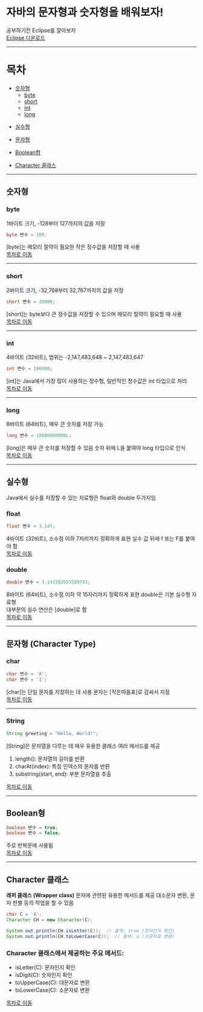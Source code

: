 # 자바의 문자형과 숫자형을 배워보자!

공부하기전 Eclipse를 깔아보자  
[Eclipse 다운로드](https://www.eclipse.org/downloads/)

---

# 목차
- [숫자형](#숫자형)
  - [byte](#byte)
  - [short](#short)
  - [int](#int)
  - [long](#long)
  <p></p>
- [실수형](#실수형)
  <P></P>
- [문자형](#문자형-character-type)
  <p></p>
- [Boolean형](#boolean형)
  <p></p>
- [Character 클래스](#character-클래스)

---

## <a id="숫자형"></a> 숫자형

### <a id="byte"></a> byte
1바이트 크기, -128부터 127까지의 값을 저장  
```java
byte 변수 = 100;
```
[byte]는 메모리 절약이 필요한 작은 정수값을 저장할 때 사용  
[목차로 이동](#목차)  

---

### <a id="short"></a> short
2바이트 크기, -32,768부터 32,767까지의 값을 저장  
```java
short 변수 = 30000;
```
[short]는 byte보다 큰 정수값을 저장할 수 있으며 메모리 절약이 필요할 때 사용  
[목차로 이동](#목차)  

---

### <a id="int"></a> int
4바이트 (32비트), 범위는 -2,147,483,648 ~ 2,147,483,647  
```java
int 변수 = 100000;
```
[int]는 Java에서 가장 많이 사용하는 정수형, 일반적인 정수값은 int 타입으로 처리  
[목차로 이동](#목차)  

---

### <a id="long"></a> long
8바이트 (64비트), 매우 큰 숫자를 저장 가능  
```java
long 변수 = 10000000000L;
```
[long]은 매우 큰 숫자를 저장할 수 있음 숫자 뒤에 L을 붙여야 long 타입으로 인식  
[목차로 이동](#목차)  

---

## <a id="실수형"></a> 실수형
Java에서 실수를 저장할 수 있는 자료형은 float와 double 두가지임  

### float
```java
float 변수 = 3.14f;
```
4바이트 (32비트), 소수점 이하 7자리까지 정확하게 표현 실수 값 뒤에 f 또는 F를 붙여야 함  
[목차로 이동](#목차)  

### double
```java
double 변수 = 3.141592653589793;
```
8바이트 (64비트), 소수점 이하 약 15자리까지 정확하게 표현 double은 기본 실수형 자료형  
대부분의 실수 연산은 [double]로 함  
[목차로 이동](#목차)  

---

## <a id="문자형-character-type"></a> 문자형 (Character Type)

### char
```java
char 변수 = 'A';
char 변수 = '1';
```
[char]는 단일 문자를 저장하는 데 사용 문자는 [작은따옴표]로 감싸서 지정  
[목차로 이동](#목차)  

---

### String
```java
String greeting = "Hello, World!";
```
[String]은 문자열을 다루는 데 매우 유용한 클래스 여러 메서드를 제공  

1. length(): 문자열의 길이를 반환  
2. charAt(index): 특정 인덱스의 문자를 반환  
3. substring(start, end): 부분 문자열을 추출  

[목차로 이동](#목차)  

---

## <a id="boolean형"></a> Boolean형
```java
boolean 변수 = true;
boolean 변수 = false;
```
주로 반복문에 사용됨  
[목차로 이동](#목차)  

---

## <a id="character-클래스"></a> Character 클래스
 **래퍼 클래스 (Wrapper class)** 문자에 관련된 유용한 메서드를 제공  대소문자 변환, 문자 판별 등의 작업을 할 수 있음  

```java
char C = 'A';
Character CH = new Character(C);

System.out.println(CH.isLetter(C));  // 출력: true (문자인지 확인)
System.out.println(CH.toLowerCase(C));  // 출력: a (소문자로 변환)
```

### Character 클래스에서 제공하는 주요 메서드:
- isLetter(C): 문자인지 확인  
- isDigit(C): 숫자인지 확인  
- toUpperCase(C): 대문자로 변환  
- toLowerCase(C): 소문자로 변환  

[목차로 이동](#목차)

